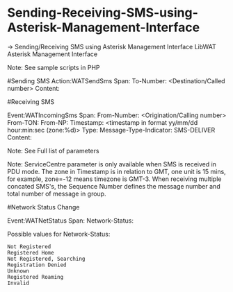 # Sending-Receiving-SMS-using-Asterisk-Management-Interface
-> Sending/Receiving SMS using Asterisk Management Interface
LibWAT Asterisk Management Interface

Note: See sample scripts in PHP

 
#Sending SMS
Action:WATSendSms
Span: <span number>
To-Number: <Destination/Called number>
Content: <message>



#Receiving SMS

Event:WATIncomingSms
Span: <span number>
From-Number: <Origination/Calling number>
From-TON:<type of number>
From-NP:<numbering plan>
Timestamp: <timestamp in format yy/mm/dd hour:min:sec (zone:%d)>
Type: <PDU or TXT>
Message-Type-Indicator: SMS-DELIVER
Content: <message>


Note: See Full list of parameters

Note:
ServiceCentre parameter is only available when SMS is received in PDU mode.
The zone in Timestamp is in relation to GMT, one unit is 15 mins, for example, zone=-12 means timezone is GMT-3.
When receiving multiple concated SMS's, the Sequence Number defines the message number and total number of message in group.

#Network Status Change  

Event:WATNetStatus
Span: <span number>
Network-Status: <new status> 


Possible values for Network-Status:

    Not Registered
    Registered Home
    Not Registered, Searching
    Registration Denied
    Unknown
    Registered Roaming
    Invalid


